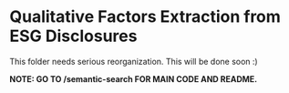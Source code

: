 # Qualitative Factors Extraction from ESG Disclosures

This folder needs serious reorganization. This will be done soon :)

**NOTE: GO TO /semantic-search FOR MAIN CODE AND README.**
